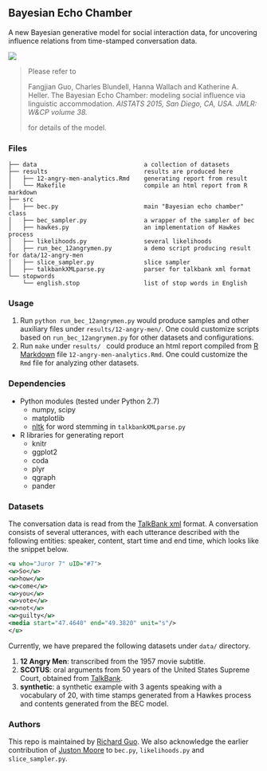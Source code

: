 ## Bayesian Echo Chamber

A new Bayesian generative model for social interaction data, for uncovering influence relations from time-stamped conversation data.

![](https://cloud.githubusercontent.com/assets/4409730/10062058/85cf2ad8-622c-11e5-8c4e-b0750eb6251c.png)

> Please refer to
> 
> Fangjian Guo, Charles Blundell, Hanna Wallach and Katherine A. Heller. The Bayesian Echo Chamber: modeling social influence via linguistic accommodation. *AISTATS 2015, San Diego, CA, USA. JMLR: W&CP volume 38.*
> 
> for details of the model.

### Files

``` 
├── data                              a collection of datasets
├── results                           results are produced here
│   ├── 12-angry-men-analytics.Rmd    generating report from result
│   └── Makefile                      compile an html report from R markdown
├── src
│   ├── bec.py                        main "Bayesian echo chamber" class
│   ├── bec_sampler.py                a wrapper of the sampler of bec
│   ├── hawkes.py                     an implementation of Hawkes process
│   ├── likelihoods.py                several likelihoods
│   ├── run_bec_12angrymen.py         a demo script producing result for data/12-angry-men
│   ├── slice_sampler.py              slice sampler
│   ├── talkbankXMLparse.py           parser for talkbank xml format
└── stopwords
    └── english.stop                  list of stop words in English
```

### Usage

1. Run `python run_bec_12angrymen.py` would produce samples and other auxiliary files under `results/12-angry-men/`. One could customize scripts based on `run_bec_12angrymen.py` for other datasets and configurations. 
2. Run `make` under `results/ ` could produce an html report compiled from [R Markdown](http://rmarkdown.rstudio.com) file `12-angry-men-analytics.Rmd`. One could customize the `Rmd` file for analyzing other datasets.

### Dependencies

- Python modules (tested under Python 2.7)
  - numpy, scipy
  - matplotlib
  - [nltk](http://www.nltk.org) for word stemming in `talkbankXMLparse.py`
- R libraries for generating report
  - knitr
  - ggplot2
  - coda
  - plyr
  - qgraph
  - pander

### Datasets

The conversation data is read from the [TalkBank xml](https://talkbank.org/software/) format. A conversation consists of several utterances, with each utterance described with the following entities: speaker, content, start time and end time, which looks like the snippet below.

``` xml
<u who="Juror 7" uID="#7">
<w>So</w>
<w>how</w>
<w>come</w>
<w>you</w>
<w>vote</w>
<w>not</w>
<w>guilty</w>
<media start="47.4640" end="49.3820" unit="s"/>
</u>
```

Currently, we have prepared the following datasets under `data/` directory.

1. **12 Angry Men**: transcribed from the 1957 movie subtitle. 
2. **SCOTUS**: oral arguments from 50 years of the United States Supreme Court, obtained from [TalkBank](http://talkbank.org/data/Meeting/SCOTUS/).
3. **synthetic**: a synthetic example with 3 agents speaking with a vocabulary of 20, with time stamps generated from a Hawkes process and contents generated from the BEC model.

### Authors

This repo is maintained by [Richard Guo](http://richardkwo.net). We also acknowledge the earlier contribution of [Juston Moore](https://people.cs.umass.edu/~jmoore/) to `bec.py`, `likelihoods.py` and `slice_sampler.py`.